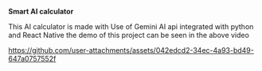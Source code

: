 **Smart AI calculator**

This AI calculator is made with Use of Gemini AI api integrated with python and React Native
the demo of this project can be seen in the above video


https://github.com/user-attachments/assets/042edcd2-34ec-4a93-bd49-647a0757552f

